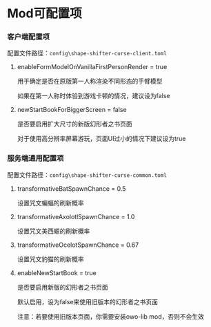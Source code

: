 # Mod可配置项

### 客户端配置项

配置文件路径：`config\shape-shifter-curse-client.toml`

1. enableFormModelOnVanillaFirstPersonRender = true

   用于确定是否在原版第一人称渲染不同形态的手臂模型

   如果在第一人称时体验到游戏卡顿的情况，建议设为false

2. newStartBookForBiggerScreen = false

   是否要启用扩大尺寸的新版幻形者之书页面

   对于使用高分辨率屏幕游玩，页面UI过小的情况下建议设为true

### 服务端通用配置项

配置文件路径：`config\shape-shifter-curse-common.toml`

1. transformativeBatSpawnChance = 0.5

   设置咒文蝙蝠的刷新概率

2. transformativeAxolotlSpawnChance = 1.0

   设置咒文美西螈的刷新概率

3. transformativeOcelotSpawnChance = 0.67

   设置咒文豹猫的刷新概率

4. enableNewStartBook = true

   是否要启用新版的幻形者之书页面

   默认启用，设为false来使用旧版本的幻形者之书页面

   注意：若要使用旧版本页面，你需要安装owo-lib mod，否则不会生效